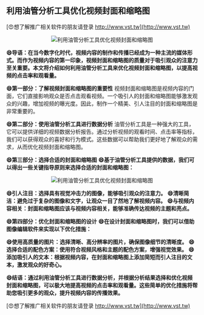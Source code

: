 ## **利用油管分析工具优化视频封面和缩略图**

[😍想了解推广相关软件的朋友请登录 http://www.vst.tw](http://www.vst.tw)

 <center><img src="https://vst.tw/MP4/tuiguang/png/5.png" alt="利用油管分析工具优化视频封面和缩略图"></center>

**😄导语：在当今数字化时代，视频内容的制作和传播已经成为一种主流的媒体形式。而作为视频内容的第一印象，视频封面和缩略图的质量对于吸引观众的注意力至关重要。本文将介绍如何利用油管分析工具来优化视频封面和缩略图，以提高视频的点击率和观看量。**

**😄第一部分：了解视频封面和缩略图的重要性**
视频封面和缩略图是视频内容的门面，它们直接影响观众是否点击观看视频。一个吸引人的封面和缩略图能够激发观众的兴趣，增加视频的曝光度。因此，制作一个精美、引人注目的封面和缩略图是非常重要的。

**😄第二部分：使用油管分析工具进行数据分析**
油管分析工具是一种强大的工具，它可以提供详细的视频数据分析报告。通过分析视频的观看时间、点击率等指标，我们可以获得观众的喜好和行为模式。这些数据可以帮助我们更好地了解观众的需求，从而优化视频封面和缩略图。

**😄第三部分：选择合适的封面和缩略图**
**😄基于油管分析工具提供的数据，我们可以得出一些关键指导原则来选择合适的封面和缩略图：**

 <center><img src="https://vst.tw/MP4/tuiguang/png/0.png" alt="利用油管分析工具优化视频封面和缩略图"></center>

**😄引人注目：选择具有视觉冲击力的图像，能够吸引观众的注意力。**
**😄清晰简洁：避免过于复杂的图像和文字，让观众一目了然地了解视频内容。**
**😄与视频内容相关：封面和缩略图应该与视频内容相关，能够准确传达视频的主题和亮点。**

**😄第四部分：优化封面和缩略图的设计**
**😄在设计封面和缩略图时，我们可以借助图像编辑软件来实现以下优化措施：**

**😄使用高质量的图片：选择清晰、高分辨率的图片，确保图像细节的清晰度。**
**😄选择合适的配色方案：使用符合视频风格和主题的配色方案，增强视觉效果。**
**😄添加吸引人的文本：根据视频内容，在封面和缩略图上添加简短而引人注目的文本，激发观众的好奇心。**

**😄结语：通过利用油管分析工具进行数据分析，并根据分析结果选择和优化视频封面和缩略图，可以极大地提高视频的点击率和观看量。这些简单的优化措施将帮助您吸引更多的观众，提升视频内容的传播效果。**

[😍想了解推广相关软件的朋友请登录 http://www.vst.tw](http://www.vst.tw)



